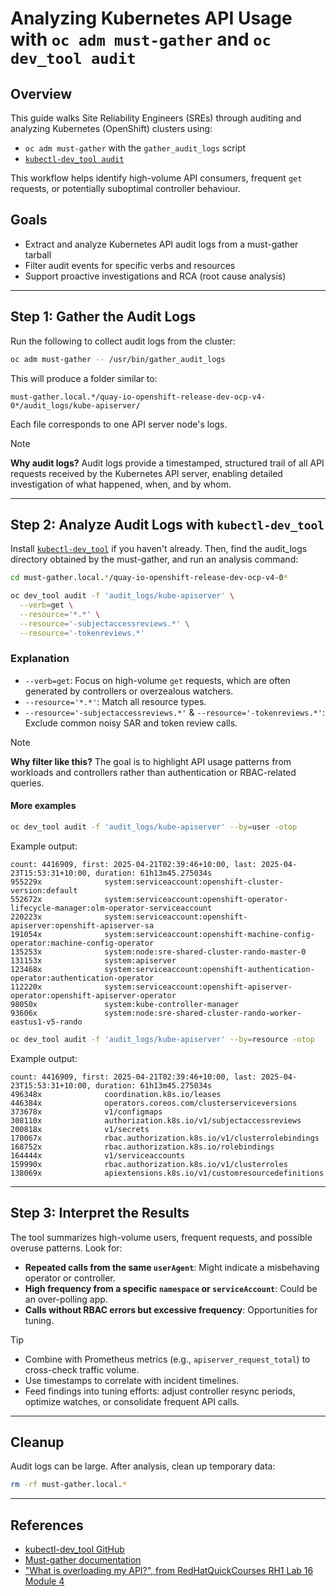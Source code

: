 # Analyzing Kubernetes API Usage with `oc adm must-gather` and `oc dev_tool audit`

## Overview

This guide walks Site Reliability Engineers (SREs) through auditing and analyzing Kubernetes (OpenShift) clusters using:

- `oc adm must-gather` with the `gather_audit_logs` script
- [`kubectl-dev_tool audit`](https://github.com/openshift/cluster-debug-tools)

This workflow helps identify high-volume API consumers, frequent `get` requests, or potentially suboptimal controller behaviour.

## Goals

- Extract and analyze Kubernetes API audit logs from a must-gather tarball
- Filter audit events for specific verbs and resources
- Support proactive investigations and RCA (root cause analysis)

---

## Step 1: Gather the Audit Logs

Run the following to collect audit logs from the cluster:

```bash
oc adm must-gather -- /usr/bin/gather_audit_logs
```

This will produce a folder similar to:

```
must-gather.local.*/quay-io-openshift-release-dev-ocp-v4-0*/audit_logs/kube-apiserver/
```

Each file corresponds to one API server node's logs.

> [!Note]
> **Why audit logs?** Audit logs provide a timestamped, structured trail of all API requests received by the Kubernetes API server, enabling detailed investigation of what happened, when, and by whom.

---

## Step 2: Analyze Audit Logs with `kubectl-dev_tool`

Install [`kubectl-dev_tool`](https://github.com/openshift/cluster-debug-tools) if you haven't already. Then, find the audit_logs directory obtained by the must-gather, and run an analysis command:

```bash
cd must-gather.local.*/quay-io-openshift-release-dev-ocp-v4-0*

oc dev_tool audit -f 'audit_logs/kube-apiserver' \
  --verb=get \
  --resource='*.*' \
  --resource='-subjectaccessreviews.*' \
  --resource='-tokenreviews.*'
```

### Explanation

- `--verb=get`: Focus on high-volume `get` requests, which are often generated by controllers or overzealous watchers.
- `--resource='*.*'`: Match all resource types.
- `--resource='-subjectaccessreviews.*'` & `--resource='-tokenreviews.*'`: Exclude common noisy SAR and token review calls.

> [!Note]
> **Why filter like this?** The goal is to highlight API usage patterns from workloads and controllers rather than authentication or RBAC-related queries.

#### More examples

```bash
oc dev_tool audit -f 'audit_logs/kube-apiserver' --by=user -otop
```

Example output:
```
count: 4416909, first: 2025-04-21T02:39:46+10:00, last: 2025-04-23T15:53:31+10:00, duration: 61h13m45.275034s
955229x              system:serviceaccount:openshift-cluster-version:default
552672x              system:serviceaccount:openshift-operator-lifecycle-manager:olm-operator-serviceaccount
220223x              system:serviceaccount:openshift-apiserver:openshift-apiserver-sa
191054x              system:serviceaccount:openshift-machine-config-operator:machine-config-operator
135253x              system:node:sre-shared-cluster-rando-master-0
131153x              system:apiserver
123468x              system:serviceaccount:openshift-authentication-operator:authentication-operator
112220x              system:serviceaccount:openshift-apiserver-operator:openshift-apiserver-operator
98050x               system:kube-controller-manager
93606x               system:node:sre-shared-cluster-rando-worker-eastus1-v5-rando
```

```bash
oc dev_tool audit -f 'audit_logs/kube-apiserver' --by=resource -otop
```

Example output:
```
count: 4416909, first: 2025-04-21T02:39:46+10:00, last: 2025-04-23T15:53:31+10:00, duration: 61h13m45.275034s
496348x              coordination.k8s.io/leases
446384x              operators.coreos.com/clusterserviceversions
373678x              v1/configmaps
308110x              authorization.k8s.io/v1/subjectaccessreviews
200818x              v1/secrets
170067x              rbac.authorization.k8s.io/v1/clusterrolebindings
168752x              rbac.authorization.k8s.io/rolebindings
164444x              v1/serviceaccounts
159990x              rbac.authorization.k8s.io/v1/clusterroles
138069x              apiextensions.k8s.io/v1/customresourcedefinitions
```

---

## Step 3: Interpret the Results

The tool summarizes high-volume users, frequent requests, and possible overuse patterns. Look for:

- **Repeated calls from the same `userAgent`**: Might indicate a misbehaving operator or controller.
- **High frequency from a specific `namespace` or `serviceAccount`**: Could be an over-polling app.
- **Calls without RBAC errors but excessive frequency**: Opportunities for tuning.

> [!Tip]
> - Combine with Prometheus metrics (e.g., `apiserver_request_total`) to cross-check traffic volume.
> - Use timestamps to correlate with incident timelines.
> - Feed findings into tuning efforts: adjust controller resync periods, optimize watches, or consolidate frequent API calls.

---

## Cleanup

Audit logs can be large. After analysis, clean up temporary data:

```bash
rm -rf must-gather.local.*
```

---

## References

- [kubectl-dev_tool GitHub](https://github.com/openshift/cluster-debug-tools)
- [Must-gather documentation](https://docs.openshift.com/container-platform/latest/support/gathering-cluster-data.html)
- ["What is overloading my API?", from RedHatQuickCourses RH1 Lab 16 Module 4](https://github.com/RedHatQuickCourses/rh1-lab16-must-gather/blob/main/content/modules/ROOT/pages/module-04.adoc)
